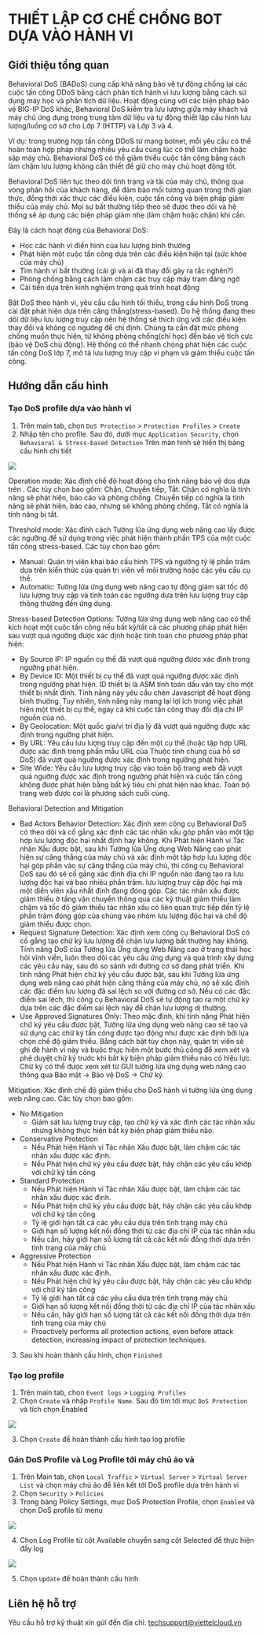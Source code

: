 # THIẾT LẬP CƠ CHẾ CHỐNG BOT DỰA VÀO HÀNH VI

## Giới thiệu tổng quan

Behavioral DoS (BADoS) cung cấp khả năng bảo vệ tự động chống lại các cuộc tấn công DDoS bằng cách phân tích hành vi lưu lượng bằng cách sử dụng máy học và phân tích dữ liệu. Hoạt động cùng với các biện pháp bảo vệ BIG-IP DoS khác, Behavioral DoS kiểm tra lưu lượng giữa máy khách và máy chủ ứng dụng trong trung tâm dữ liệu và tự động thiết lập cấu hình lưu lượng/luồng cơ sở cho Lớp 7 (HTTP) và Lớp 3 và 4.

Ví dụ: trong trường hợp tấn công DDoS từ mạng botnet, mỗi yêu cầu có thể hoàn toàn hợp pháp nhưng nhiều yêu cầu cùng lúc có thể làm chậm hoặc sập máy chủ. Behavioral DoS có thể giảm thiểu cuộc tấn công bằng cách làm chậm lưu lượng không cần thiết để giữ cho máy chủ hoạt động tốt.

Behavioral DoS liên tục theo dõi tình trạng và tải của máy chủ, thông qua vòng phản hồi của khách hàng, để đảm bảo mối tương quan trong thời gian thực, đồng thời xác thực các điều kiện, cuộc tấn công và biện pháp giảm thiểu của máy chủ. Mọi sự bất thường tiếp theo sẽ được theo dõi và hệ thống sẽ áp dụng các biện pháp giảm nhẹ (làm chậm hoặc chặn) khi cần.

Đây là cách hoạt động của Behavioral DoS:
+ Học các hành vi điển hình của lưu lượng bình thường
+ Phát hiện một cuộc tấn công dựa trên các điều kiện hiện tại (sức khỏe của máy chủ)
+ Tìm hành vi bất thường (cái gì và ai đã thay đổi gây ra tắc nghẽn?)
+ Phòng chống bằng cách làm chậm các truy cập máy trạm đáng ngờ
+ Cải tiến dựa trên kinh nghiệm trong quá trình hoạt động

Bật DoS theo hành vi, yêu cầu cấu hình tối thiểu, trong cấu hình DoS trong cài đặt phát hiện dựa trên căng thẳng(stress-based). Do hệ thống đang theo dõi dữ liệu lưu lượng truy cập nên hệ thống sẽ thích ứng với các điều kiện thay đổi và không có ngưỡng để chỉ định. Chúng ta cần đặt mức phòng chống muốn thực hiện, từ không phòng chống(chỉ học) đến bảo vệ tích cực (bảo vệ DoS chủ động). Hệ thống có thể nhanh chóng phát hiện các cuộc tấn công DoS lớp 7, mô tả lưu lượng truy cập vi phạm và giảm thiểu cuộc tấn công.

## Hướng dẫn cấu hình

### Tạo DoS profile dựa vào hành vi

1. Trên main tab, chọn `DoS Protection` > `Protection Profiles` > `Create`
2. Nhập tên cho profile. Sau đó, dưới mục `Application Security`, chọn `Behavioral & Stress-based Detection`
Trên màn hình sẽ hiển thị bảng cấu hình chi tiết 

![](./Behavior/configure.png)

Operation mode: Xác định chế độ hoạt động cho tính năng bảo vệ dos dựa trên . Các tùy chọn bao gồm: Chặn, Chuyển tiếp, Tắt. Chặn có nghĩa là tính năng sẽ phát hiện, báo cáo và phòng chống. Chuyển tiếp có nghĩa là tính năng sẽ phát hiện, báo cáo, nhưng sẽ không phòng chống. Tắt có nghĩa là tính năng bị tắt.

Threshold mode: Xác định cách Tường lửa ứng dụng web nâng cao lấy được các ngưỡng để sử dụng trong việc phát hiện thành phần TPS của một cuộc tấn công stress-based. Các tùy chọn bao gồm:
  + Manual: Quản trị viên khai báo cấu hình TPS và ngưỡng tỷ lệ phần trăm dựa trên kiến thức của quản trị viên về môi trường hoặc các yêu cầu cụ thể.
  + Automatic: Tường lửa ứng dụng web nâng cao tự động giám sát tốc độ lưu lượng truy cập và tính toán các ngưỡng dựa trên lưu lượng truy cập thông thường đến ứng dụng.

Stress-based Detection Options: Tường lửa ứng dụng web nâng cao có thể kích hoạt một cuộc tấn công nếu bất kỳ/tất cả các phương pháp phát hiện sau vượt quá ngưỡng được xác định hoặc tính toán cho phương pháp phát hiện:
  + By Source IP: IP nguồn cụ thể đã vượt quá ngưỡng được xác định trong ngưỡng phát hiện.
  + By Device ID: Một thiết bị cụ thể đã vượt quá ngưỡng được xác định trong ngưỡng phát hiện. ID thiết bị là ASM tính toán dấu vân tay cho một thiết bị nhất định. Tính năng này yêu cầu chèn Javascript để hoạt động bình thường. Tuy nhiên, tính năng này mang lại lợi ích trong việc phát hiện một thiết bị cụ thể, ngay cả khi cuộc tấn công thay đổi địa chỉ IP nguồn của nó.
  + By Geolocation: Một quốc gia/vị trí địa lý đã vượt quá ngưỡng được xác định trong ngưỡng phát hiện.
  + By URL: Yêu cầu lưu lượng truy cập đến một cụ thể (hoặc tập hợp URL được xác định trong phần mẫu URL của Thuộc tính chung của hồ sơ DoS) đã vượt quá ngưỡng được xác định trong ngưỡng phát hiện.
  + Site Wide: Yêu cầu lưu lượng truy cập vào toàn bộ trang web đã vượt quá ngưỡng được xác định trong ngưỡng phát hiện và cuộc tấn công không được phát hiện bằng bất kỳ tiêu chí phát hiện nào khác. Toàn bộ trang web được coi là phương sách cuối cùng.

Behavioral Detection and Mitigation
  + Bad Actors Behavior Detection: Xác định xem công cụ Behavioral DoS có theo dõi và cố gắng xác định các tác nhân xấu góp phần vào một tập hợp lưu lượng độc hại nhất định hay không. Khi Phát hiện Hành vi Tác nhân Xấu được bật, sau khi Tường lửa Ứng dụng Web Nâng cao phát hiện sự căng thẳng của máy chủ và xác định một tập hợp lưu lượng độc hại góp phần vào sự căng thẳng của máy chủ, thì công cụ Behavioral DoS sau đó sẽ cố gắng xác định địa chỉ IP nguồn nào đang tạo ra lưu lượng độc hại và bao nhiêu phần trăm. lưu lượng truy cập độc hại mà một diễn viên xấu nhất định đang đóng góp. Các tác nhân xấu được giảm thiểu ở tầng vận chuyển thông qua các kỹ thuật giảm thiểu làm chậm và tốc độ giảm thiểu tác nhân xấu có liên quan trực tiếp đến tỷ lệ phần trăm đóng góp của chúng vào nhóm lưu lượng độc hại và chế độ giảm thiểu được chọn.
  + Request Signature Detection: Xác định xem công cụ Behavioral DoS có cố gắng tạo chữ ký lưu lượng để chặn lưu lượng bất thường hay không. Tính năng DoS của Tường lửa Ứng dụng Web Nâng cao ở trạng thái học hỏi vĩnh viễn, luôn theo dõi các yêu cầu ứng dụng và quá trình xây dựng các yêu cầu này, sau đó so sánh với đường cơ sở đang phát triển. Khi tính năng Phát hiện chữ ký yêu cầu được bật, sau khi Tường lửa ứng dụng web nâng cao phát hiện căng thẳng của máy chủ, nó sẽ xác định các đặc điểm lưu lượng đã sai lệch so với đường cơ sở. Nếu có các đặc điểm sai lệch, thì công cụ Behavioral DoS sẽ tự động tạo ra một chữ ký dựa trên các đặc điểm sai lệch này để chặn lưu lượng dị thường.
  + Use Approved Signatures Only: Theo mặc định, khi tính năng Phát hiện chữ ký yêu cầu được bật, Tường lửa ứng dụng web nâng cao sẽ tạo và sử dụng các chữ ký tấn công được tạo động như được xác định bởi lựa chọn chế độ giảm thiểu. Bằng cách bật tùy chọn này, quản trị viên sẽ ghi đè hành vi này và buộc thực hiện một bước thủ công để xem xét và phê duyệt chữ ký trước khi bất kỳ biện pháp giảm thiểu nào có hiệu lực. Chữ ký có thể được xem xét từ GUI tường lửa ứng dụng web nâng cao thông qua Bảo mật -> Bảo vệ DoS -> Chữ ký.
 
Mitigation: Xác định chế độ giảm thiểu cho DoS hành vi tường lửa ứng dụng web nâng cao. Các tùy chọn bao gồm:
  + No Mitigation
      + Giám sát lưu lượng truy cập, tạo chữ ký và xác định các tác nhân xấu nhưng không thực hiện bất kỳ biện pháp giảm thiểu nào.
  + Conservative Protection
      + Nếu Phát hiện Hành vi Tác nhân Xấu được bật, làm chậm các tác nhân xấu được xác định.
      + Nếu Phát hiện chữ ký yêu cầu được bật, hãy chặn các yêu cầu khớp với chữ ký tấn công
  + Standard Protection
      + Nếu Phát hiện Hành vi Tác nhân Xấu được bật, làm chậm các tác nhân xấu được xác định.
      + Nếu Phát hiện chữ ký yêu cầu được bật, hãy chặn các yêu cầu khớp với chữ ký tấn công
      + Tỷ lệ giới hạn tất cả các yêu cầu dựa trên tình trạng máy chủ
      + Giới hạn số lượng kết nối đồng thời từ các địa chỉ IP của tác nhân xấu
      + Nếu cần, hãy giới hạn số lượng tất cả các kết nối đồng thời dựa trên tình trạng của máy chủ
  + Aggressive Protection
      + Nếu Phát hiện Hành vi Tác nhân Xấu được bật, làm chậm các tác nhân xấu được xác định.
      + Nếu Phát hiện chữ ký yêu cầu được bật, hãy chặn các yêu cầu khớp với chữ ký tấn công
      + Tỷ lệ giới hạn tất cả các yêu cầu dựa trên tình trạng máy chủ
      + Giới hạn số lượng kết nối đồng thời từ các địa chỉ IP của tác nhân xấu
      + Nếu cần, hãy giới hạn số lượng tất cả các kết nối đồng thời dựa trên tình trạng của máy chủ
      + Proactively performs all protection actions, even before attack detection, increasing impact of protection techniques.

3. Sau khi hoàn thành cấu hình, chọn `Finished`

### Tạo log profile 

1. Trên main tab, chọn `Event logs` > `Logging Profiles` 
2. Chọn `Create` và nhập `Profile Name`. Sau đó tìm tới mục `DoS Protection` và tích chọn Enabled

![](./Behavior/logging_profile.png)

3. Chọn `Create` để hoàn thành cấu hình tạo log profile

### Gán DoS Profile và Log Profile tới máy chủ ảo và 

1. Trên Main tab, chọn `Local Traffic` > `Virtual Server` > `Virtual Server List` và chọn máy chủ ảo để liên kết tới DoS profile dựa trên hành vi
2. Chọn `Security` > `Policies`
3. Trong bảng Policy Settings, mục DoS Protection Profile, chọn `Enabled` và chọn DoS profile từ menu

![](./Behavior/Asign_Dosprofile.png)

4. Chọn Log Profile từ cột Available chuyển sang cột Selected để thực hiện đẩy log 

![](./Behavior/chon_log_profile.png)

5. Chọn `Update` để hoàn thành cấu hình



## Liên hệ hỗ trợ
Yêu cầu hỗ trợ kỹ thuật xin gửi đến địa chỉ: techsupport@viettelcloud.vn
